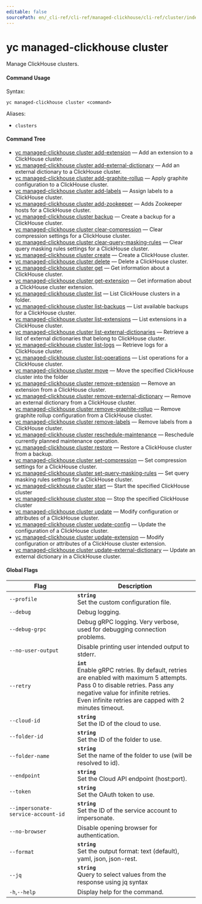 ```yaml
---
editable: false
sourcePath: en/_cli-ref/cli-ref/managed-clickhouse/cli-ref/cluster/index.md
---
```


# yc managed-clickhouse cluster

Manage ClickHouse clusters.

#### Command Usage

Syntax: 

`yc managed-clickhouse cluster <command>`

Aliases: 

- `clusters`

#### Command Tree

- [yc managed-clickhouse cluster add-extension](add-extension.md) — Add an extension to a ClickHouse cluster.
- [yc managed-clickhouse cluster add-external-dictionary](add-external-dictionary.md) — Add an external dictionary to a ClickHouse cluster.
- [yc managed-clickhouse cluster add-graphite-rollup](add-graphite-rollup.md) — Apply graphite configuration to a ClickHouse cluster.
- [yc managed-clickhouse cluster add-labels](add-labels.md) — Assign labels to a ClickHouse cluster.
- [yc managed-clickhouse cluster add-zookeeper](add-zookeeper.md) — Adds Zookeeper hosts for a ClickHouse cluster.
- [yc managed-clickhouse cluster backup](backup.md) — Create a backup for a ClickHouse cluster.
- [yc managed-clickhouse cluster clear-compression](clear-compression.md) — Clear compression settings for a ClickHouse cluster.
- [yc managed-clickhouse cluster clear-query-masking-rules](clear-query-masking-rules.md) — Clear query masking rules settings for a ClickHouse cluster.
- [yc managed-clickhouse cluster create](create.md) — Create a ClickHouse cluster.
- [yc managed-clickhouse cluster delete](delete.md) — Delete a ClickHouse cluster.
- [yc managed-clickhouse cluster get](get.md) — Get information about a ClickHouse cluster.
- [yc managed-clickhouse cluster get-extension](get-extension.md) — Get information about a ClickHouse cluster extension.
- [yc managed-clickhouse cluster list](list.md) — List ClickHouse clusters in a folder.
- [yc managed-clickhouse cluster list-backups](list-backups.md) — List available backups for a ClickHouse cluster.
- [yc managed-clickhouse cluster list-extensions](list-extensions.md) — List extensions in a ClickHouse cluster.
- [yc managed-clickhouse cluster list-external-dictionaries](list-external-dictionaries.md) — Retrieve a list of external dictionaries that belong to ClickHouse cluster.
- [yc managed-clickhouse cluster list-logs](list-logs.md) — Retrieve logs for a ClickHouse cluster.
- [yc managed-clickhouse cluster list-operations](list-operations.md) — List operations for a ClickHouse cluster.
- [yc managed-clickhouse cluster move](move.md) — Move the specified ClickHouse cluster into the folder
- [yc managed-clickhouse cluster remove-extension](remove-extension.md) — Remove an extension from a ClickHouse cluster.
- [yc managed-clickhouse cluster remove-external-dictionary](remove-external-dictionary.md) — Remove an external dictionary from a ClickHouse cluster.
- [yc managed-clickhouse cluster remove-graphite-rollup](remove-graphite-rollup.md) — Remove graphite rollup configuration from a ClickHouse cluster.
- [yc managed-clickhouse cluster remove-labels](remove-labels.md) — Remove labels from a ClickHouse cluster.
- [yc managed-clickhouse cluster reschedule-maintenance](reschedule-maintenance.md) — Reschedule currently planned maintenance operation.
- [yc managed-clickhouse cluster restore](restore.md) — Restore a ClickHouse cluster from a backup.
- [yc managed-clickhouse cluster set-compression](set-compression.md) — Set compression settings for a ClickHouse cluster.
- [yc managed-clickhouse cluster set-query-masking-rules](set-query-masking-rules.md) — Set query masking rules settings for a ClickHouse cluster.
- [yc managed-clickhouse cluster start](start.md) — Start the specified ClickHouse cluster
- [yc managed-clickhouse cluster stop](stop.md) — Stop the specified ClickHouse cluster
- [yc managed-clickhouse cluster update](update.md) — Modify configuration or attributes of a ClickHouse cluster.
- [yc managed-clickhouse cluster update-config](update-config.md) — Update the configuration of a ClickHouse cluster.
- [yc managed-clickhouse cluster update-extension](update-extension.md) — Modify configuration or attributes of a ClickHouse cluster extension.
- [yc managed-clickhouse cluster update-external-dictionary](update-external-dictionary.md) — Update an external dictionary in a ClickHouse cluster.

#### Global Flags

| Flag | Description |
|----|----|
|`--profile`|<b>`string`</b><br/>Set the custom configuration file.|
|`--debug`|Debug logging.|
|`--debug-grpc`|Debug gRPC logging. Very verbose, used for debugging connection problems.|
|`--no-user-output`|Disable printing user intended output to stderr.|
|`--retry`|<b>`int`</b><br/>Enable gRPC retries. By default, retries are enabled with maximum 5 attempts.<br/>Pass 0 to disable retries. Pass any negative value for infinite retries.<br/>Even infinite retries are capped with 2 minutes timeout.|
|`--cloud-id`|<b>`string`</b><br/>Set the ID of the cloud to use.|
|`--folder-id`|<b>`string`</b><br/>Set the ID of the folder to use.|
|`--folder-name`|<b>`string`</b><br/>Set the name of the folder to use (will be resolved to id).|
|`--endpoint`|<b>`string`</b><br/>Set the Cloud API endpoint (host:port).|
|`--token`|<b>`string`</b><br/>Set the OAuth token to use.|
|`--impersonate-service-account-id`|<b>`string`</b><br/>Set the ID of the service account to impersonate.|
|`--no-browser`|Disable opening browser for authentication.|
|`--format`|<b>`string`</b><br/>Set the output format: text (default), yaml, json, json-rest.|
|`--jq`|<b>`string`</b><br/>Query to select values from the response using jq syntax|
|`-h`,`--help`|Display help for the command.|
